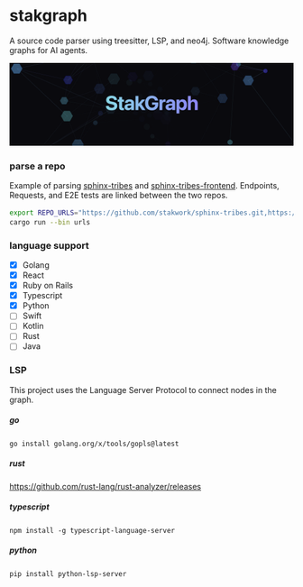 # stakgraph

A source code parser using treesitter, LSP, and neo4j. Software knowledge graphs for AI agents.

![img](./mcp/docs/sg.png)

### parse a repo

Example of parsing [sphinx-tribes](https://github.com/stakwork/sphinx-tribes) and [sphinx-tribes-frontend](https://github.com/stakwork/sphinx-tribes-frontend). Endpoints, Requests, and E2E tests are linked between the two repos.

```bash
export REPO_URLS="https://github.com/stakwork/sphinx-tribes.git,https://github.com/stakwork/sphinx-tribes-frontend.git"
cargo run --bin urls
```

### language support

- [x] Golang
- [x] React
- [x] Ruby on Rails
- [x] Typescript
- [x] Python
- [ ] Swift
- [ ] Kotlin
- [ ] Rust
- [ ] Java

### LSP

This project uses the Language Server Protocol to connect nodes in the graph.

##### go

`go install golang.org/x/tools/gopls@latest`

##### rust

https://github.com/rust-lang/rust-analyzer/releases

##### typescript

`npm install -g typescript-language-server`

##### python

`pip install python-lsp-server`
